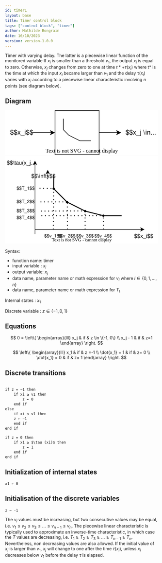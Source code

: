 ```yaml
---
id: timer1
layout: base
title: Timer control block
tags: ["control block", "timer"]
author: Mathilde Bongrain
date: 16/10/2023
version: version-1.0.0
---
```


Timer with varying delay. The latter is a piecewise linear function of the monitored variable
If $x_i$ is smaller than a threshold $v_1$, the output $x_j$ is equal to zero. Otherwise, $x_j$ changes from zero to one at time $t* + \tau(x_i)$ where t* is the time at which the input $x_i$ became larger than $v_1$ and the delay $\tau (x_i)$ varies with $x_i$ according to a piecewise linear characteristic involving $n$ points (see diagram below).

## Diagram

![timer diagram](timer.svg)
![detailed timer diagram](detailedTimer.svg)

Syntax:  

- function name: timer
- input variable : $x_i$
- output variable: $x_j$
- data name, parameter name or math expression for $v_l$ where $l \in \{0,1, ..., n\}$
- data name, parameter name or math expression for $T_l$

Internal states : $x_1$

Discrete variable : $z \in \{-1,0,1\}$

## Equations

$$
0 = \left\{
    \begin{array}{lll}
        x_j & if & z \in \{-1, 0\} \\
        x_j - 1 & if & z=1 
    \end{array}
\right.
$$

$$
 \left\{
    \begin{array}{lll}
        x_1 & if & z =-1 \\
        \dot{x_1} = 1 & if & z= 0 \\
        \dot{x_1} = 0 & if & z= 1
    \end{array}
\right.
$$

## Discrete transitions

```

if z = −1 then
    if xi ≥ v1 then
        z ← 0
    end if
else
    if xi < v1 then
    z ← −1
    end if
end if
```

```
if z = 0 then
    if x1 ≥ $\tau (xi)$ then
        z ← 1
    end if
end if
```

## Initialization of internal states

```
x1 ← 0
```

## Initialisation of the discrete variables

```
z ← -1
```

The $v_i$ values must be increasing, but two consecutive values may be equal, i.e. $v_1 \leq v_2 \leq v_3 \leq . . . \leq v_{n−1} \leq v_n$.
The piecewise linear characteristic is typically used to approximate an inverse-time characteristic, in which case the $T$ values are decreasing, i.e. $T_1 \geq T_2 \geq T_3 \geq . . . \geq T_{n−1} \geq T_n$.  
Nevertheless, non decreasing values are also allowed.
If the initial value of $x_i$ is larger than $v_1$, $x_j$ will change to one after the time $\tau(x_i)$, unless $x_i$ decreases below $v_1$ before the delay $\tau$ is elapsed.
